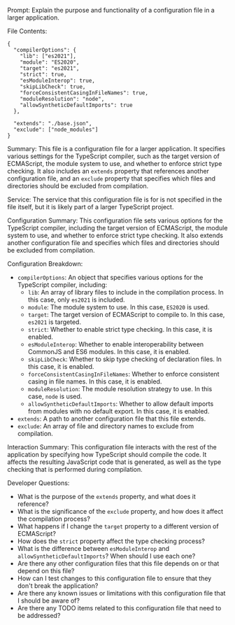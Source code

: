 Prompt: Explain the purpose and functionality of a configuration file in a larger application.

File Contents:
```
{
  "compilerOptions": {
    "lib": ["es2021"],
    "module": "ES2020",
    "target": "es2021",
    "strict": true,
    "esModuleInterop": true,
    "skipLibCheck": true,
    "forceConsistentCasingInFileNames": true,
    "moduleResolution": "node",
    "allowSyntheticDefaultImports": true
  },

  "extends": "./base.json",
  "exclude": ["node_modules"]
}
```

Summary:
This file is a configuration file for a larger application. It specifies various settings for the TypeScript compiler, such as the target version of ECMAScript, the module system to use, and whether to enforce strict type checking. It also includes an `extends` property that references another configuration file, and an `exclude` property that specifies which files and directories should be excluded from compilation.

Service:
The service that this configuration file is for is not specified in the file itself, but it is likely part of a larger TypeScript project.

Configuration Summary:
This configuration file sets various options for the TypeScript compiler, including the target version of ECMAScript, the module system to use, and whether to enforce strict type checking. It also extends another configuration file and specifies which files and directories should be excluded from compilation.

Configuration Breakdown:
- `compilerOptions`: An object that specifies various options for the TypeScript compiler, including:
  - `lib`: An array of library files to include in the compilation process. In this case, only `es2021` is included.
  - `module`: The module system to use. In this case, `ES2020` is used.
  - `target`: The target version of ECMAScript to compile to. In this case, `es2021` is targeted.
  - `strict`: Whether to enable strict type checking. In this case, it is enabled.
  - `esModuleInterop`: Whether to enable interoperability between CommonJS and ES6 modules. In this case, it is enabled.
  - `skipLibCheck`: Whether to skip type checking of declaration files. In this case, it is enabled.
  - `forceConsistentCasingInFileNames`: Whether to enforce consistent casing in file names. In this case, it is enabled.
  - `moduleResolution`: The module resolution strategy to use. In this case, `node` is used.
  - `allowSyntheticDefaultImports`: Whether to allow default imports from modules with no default export. In this case, it is enabled.
- `extends`: A path to another configuration file that this file extends.
- `exclude`: An array of file and directory names to exclude from compilation.

Interaction Summary:
This configuration file interacts with the rest of the application by specifying how TypeScript should compile the code. It affects the resulting JavaScript code that is generated, as well as the type checking that is performed during compilation.

Developer Questions:
- What is the purpose of the `extends` property, and what does it reference?
- What is the significance of the `exclude` property, and how does it affect the compilation process?
- What happens if I change the `target` property to a different version of ECMAScript?
- How does the `strict` property affect the type checking process?
- What is the difference between `esModuleInterop` and `allowSyntheticDefaultImports`? When should I use each one?
- Are there any other configuration files that this file depends on or that depend on this file?
- How can I test changes to this configuration file to ensure that they don't break the application?
- Are there any known issues or limitations with this configuration file that I should be aware of?
- Are there any TODO items related to this configuration file that need to be addressed?